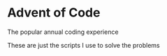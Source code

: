 # Advent of Code

The popular annual coding experience

These are just the scripts I use to solve the problems
